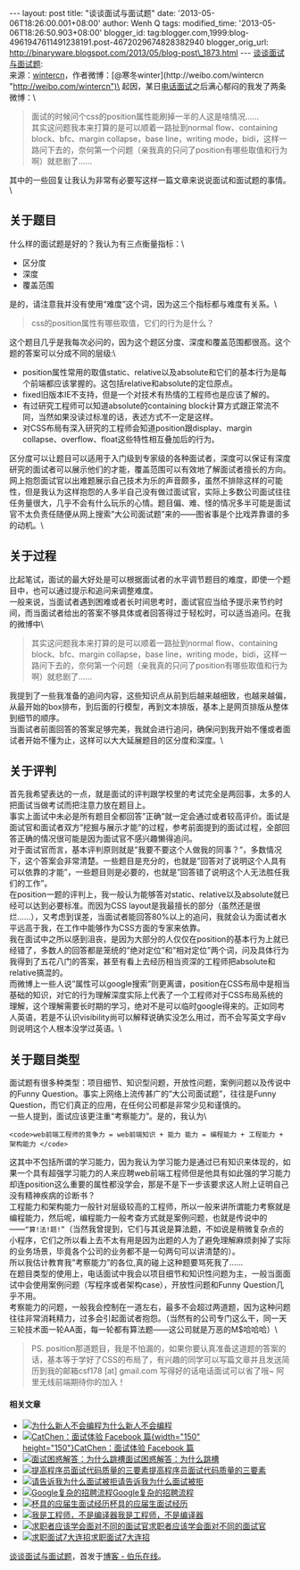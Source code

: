 --- layout: post title: "谈谈面试与面试题" date:
'2013-05-06T18:26:00.001+08:00' author: Wenh Q tags: modified\_time:
'2013-05-06T18:26:50.903+08:00' blogger\_id:
tag:blogger.com,1999:blog-4961947611491238191.post-4672029674828382940
blogger\_orig\_url:
http://binaryware.blogspot.com/2013/05/blog-post\_1873.html ---
[谈谈面试与面试题](http://blog.jobbole.com/39191/?utm_source=rss&utm_medium=rss&utm_campaign=%25e8%25b0%2588%25e8%25b0%2588%25e9%259d%25a2%25e8%25af%2595%25e4%25b8%258e%25e9%259d%25a2%25e8%25af%2595%25e9%25a2%2598):\
来源：[wintercn](https://github.com/wintercn/blog/issues/4 "https://github.com/wintercn/blog/issues/4")，作者微博：[@寒冬winter](http://weibo.com/wintercn "http://weibo.com/wintercn")\
起因，某日[电话面试](http://forum.jobbole.com/showthread.php/3620 "Google的面试题，电话面试和招聘流程介绍")之后满心郁闷的我发了两条微博：\

> 面试的时候问个css的position属性能刷掉一半的人这是啥情况……\
> 其实这问题我本来打算的是可以顺着一路扯到normal flow、containing
> block、bfc、margin collapse，base line，writing
> mode，bidi，这样一路问下去的，奈何第一个问题（亲我真的只问了position有哪些取值和行为啊）就悲剧了……

其中的一些回复让我认为非常有必要写这样一篇文章来说说面试和面试题的事情。\

关于题目
--------

什么样的面试题是好的？我认为有三点衡量指标：\

-   区分度
-   深度
-   覆盖范围

是的，请注意我并没有使用“难度”这个词，因为这三个指标都与难度有关系。\

> css的position属性有哪些取值，它们的行为是什么？

这个题目几乎是我每次必问的，因为这个题区分度、深度和覆盖范围都很高。这个题的答案可以分成不同的层级:\

-   position属性常用的取值static、relative以及absolute和它们的基本行为是每个前端都应该掌握的。这包括relative和absolute的定位原点。
-   fixed旧版本IE不支持，但是一个对技术有热情的工程师也是应该了解的。
-   有过研究工程师可以知道absolute的containing
    block计算方式跟正常流不同，当然如果没读过标准的话，表述方式不一定是这样。
-   对CSS布局有深入研究的工程师会知道position跟display、margin
    collapse、overflow、float这些特性相互叠加后的行为。

区分度可以让题目可以适用于入门级到专家级的各种面试者，深度可以保证有深度研究的面试者可以展示他们的才能，覆盖范围可以有效地了解面试者擅长的方向。\
网上抱怨面试官以出难题展示自己技术为乐的声音颇多，虽然不排除这样的可能性，但是我认为这样抱怨的人多半自己没有做过面试官，实际上多数公司面试往往任务量很大，几乎不会有什么玩乐的心情。题目偏、难、怪的情况多半可能是面试官不太负责任随便从网上搜索”大公司面试题”来的——图省事是个比戏弄靠谱的多的动机。\

关于过程
--------

比起笔试，面试的最大好处是可以根据面试者的水平调节题目的难度，即使一个题目中，也可以通过提示和追问来调整难度。\
一般来说，当面试者遇到困难或者长时间思考时，面试官应当给予提示来节约时间，而当面试者给出的答案不够具体或者回答得过于轻松时，可以适当追问。在我的微博中\

> 其实这问题我本来打算的是可以顺着一路扯到normal flow、containing
> block、bfc、margin collapse，base line，writing
> mode，bidi，这样一路问下去的，奈何第一个问题（亲我真的只问了position有哪些取值和行为啊）就悲剧了……

我提到了一些我准备的追问内容，这些知识点从前到后越来越细致，也越来越偏，从最开始的box排布，到后面的行模型，再到文本排版，基本上是网页排版从整体到细节的顺序。\
当面试者前面回答的答案足够完美，我就会进行追问，确保问到我开始不懂或者面试者开始不懂为止，这样可以大大延展题目的区分度和深度。\

关于评判
--------

首先我希望表达的一点，就是面试的评判跟学校里的考试完全是两回事，太多的人把面试当做考试而把注意力放在题目上。\
事实上面试中未必是所有题目全都回答”正确”就一定会通过或者较高评价。面试是面试官和面试者双方”挖掘与展示才能”的过程，参考前面提到的面试过程，全部回答正确的情况很可能是因为面试官不感兴趣懒得追问。\
对于面试官而言，基本评判原则就是”我要不要这个人做我的同事？”，多数情况下，这个答案会非常清楚。一些题目是充分的，也就是”回答对了说明这个人具有可以依靠的才能”，一些题目则是必要的，也就是”回答错了说明这个人无法胜任我们的工作”。\
在position一题的评判上，我一般认为能够答对static、relative以及absolute就已经可以达到必要标准。而因为CSS
layout是我最擅长的部分（虽然还是很烂……），又考虑到误差，当面试者能回答80%以上的追问，我就会认为面试者水平远高于我，在工作中能够作为CSS方面的专家来依靠。\
我在面试中之所以感到沮丧，是因为大部分的人仅仅在position的基本行为上就已经错了，多数人的回答都是笼统的”绝对定位”和”相对定位”两个词，问及具体行为我得到了五花八门的答案，甚至有看上去经历相当资深的工程师把absolute和relative搞混的。\
而微博上一些人说”属性可以google搜索”则更离谱，position在CSS布局中是相当基础的知识，对它的行为理解深度实际上代表了一个工程师对于CSS布局系统的理解，这个理解需要长时期的学习，绝对不是可以临时google得来的。正如同考人英语，若是不认识visibility尚可以解释说确实没怎么用过，而不会写英文字母v则说明这个人根本没学过英语。\

关于题目类型
------------

面试题有很多种类型：项目细节、知识型问题，开放性问题，案例问题以及传说中的Funny
Question。事实上网络上流传甚广的”大公司面试题”，往往是Funny
Question，而它们真正的应用，在任何公司都是非常少见和谨慎的。\
一些人提到，面试应该更注重“考察能力”。是的，我认为\

    <code>web前端工程师的竞争力 = web前端知识 + 能力 能力 = 编程能力 + 工程能力 + 架构能力 </code>

这其中不包括所谓的学习能力，因为我认为学习能力是通过已有知识来体现的，如果一个具有超强学习能力的人来应聘web前端工程师但是他具有如此强的学习能力却连position这么重要的属性都没学会，那是不是下一步该要求这人附上证明自己没有精神疾病的诊断书？\
工程能力和架构能力一般针对层级较高的工程师，所以一般来讲所谓能力考察就是编程能力，然后呢，编程能力一般考查方式就是案例问题，也就是传说中的——`“算!法!题!”`（当然我曾提到，它们与其说是算法题，不如说是稍微复杂点的小程序，它们之所以看上去不太有用是因为出题的人为了避免理解麻烦剥掉了实际的业务场景，毕竟各个公司的业务都不是一句两句可以讲清楚的）。\
所以我估计教育我”考察能力”的各位,真的碰上这种题要骂死我了……\
在题目类型的使用上，电话面试中我会以项目细节和知识性问题为主，一般当面面试中会使用案例问题（写程序或者架构case），开放性问题和Funny
Question几乎不用。\
考察能力的问题，一般我会控制在一道左右，最多不会超过两道题，因为这种问题往往非常消耗精力，过多会引起面试者抱怨。（当然有的公司专门这么干，同一天三轮技术面一轮AA面，每一轮都有算法题——这公司就是万恶的M\$哈哈哈）\

> PS.
> position那道题目，我是不怕漏的，如果你要认真准备这道题的答案的话，基本等于学好了CSS的布局了，有兴趣的同学可以写篇文章并且发送简历到我的邮箱csf178
> \[at\] gmail.com 写得好的话电话面试可以省了哦\~
> 阿里无线前端期待你的加入！

#### 相关文章

-   [![为什么新人不会编程](http://blog.jobbole.com/wp-content/plugins/wordpress-23-related-posts-plugin/static/thumbs/30.jpg)](http://blog.jobbole.com/932/)[为什么新人不会编程](http://blog.jobbole.com/932/)
-   [![CatChen：面试体验 Facebook
    篇](http://blog.jobbole.com/wp-content/uploads/2012/11/facebook-recruitment-150x150.jpg){width="150"
    height="150"}](http://blog.jobbole.com/30002/)[CatChen：面试体验
    Facebook 篇](http://blog.jobbole.com/30002/)
-   [![面试困惑解答：为什么跳槽](http://blog.jobbole.com/wp-content/plugins/wordpress-23-related-posts-plugin/static/thumbs/16.jpg)](http://blog.jobbole.com/501/)[面试困惑解答：为什么跳槽](http://blog.jobbole.com/501/)
-   [![提高程序员面试代码质量的三要素](http://blog.jobbole.com/wp-content/uploads/2011/11/Web-Coding.png)](http://blog.jobbole.com/12076/)[提高程序员面试代码质量的三要素](http://blog.jobbole.com/12076/)
-   [![请告诉我为什么面试被拒](http://blog.jobbole.com/wp-content/plugins/wordpress-23-related-posts-plugin/static/thumbs/0.jpg)](http://blog.jobbole.com/547/)[请告诉我为什么面试被拒](http://blog.jobbole.com/547/)
-   [![Google复杂的招聘流程](http://blog.jobbole.com/wp-content/uploads/2011/11/Google-logo.jpg)](http://blog.jobbole.com/1587/)[Google复杂的招聘流程](http://blog.jobbole.com/1587/)
-   [![杯具的应届生面试经历](http://blog.jobbole.com/wp-content/plugins/wordpress-23-related-posts-plugin/static/thumbs/8.jpg)](http://blog.jobbole.com/404/)[杯具的应届生面试经历](http://blog.jobbole.com/404/)
-   [![我是工程师，不是编译器](http://blog.jobbole.com/wp-content/uploads/2011/11/career-logo.jpg)](http://blog.jobbole.com/15418/)[我是工程师，不是编译器](http://blog.jobbole.com/15418/)
-   [![求职者应该学会面对不同的面试官](http://blog.jobbole.com/wp-content/plugins/wordpress-23-related-posts-plugin/static/thumbs/4.jpg)](http://blog.jobbole.com/592/)[求职者应该学会面对不同的面试官](http://blog.jobbole.com/592/)
-   [![求职面试7大连招](http://blog.jobbole.com/wp-content/plugins/wordpress-23-related-posts-plugin/static/thumbs/19.jpg)](http://blog.jobbole.com/645/)[求职面试7大连招](http://blog.jobbole.com/645/)

[谈谈面试与面试题](http://blog.jobbole.com/39191/)，首发于[博客 -
伯乐在线](http://blog.jobbole.com/)。
